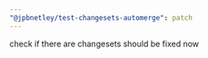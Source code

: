 ```yaml
---
"@jpbnetley/test-changesets-automerge": patch
---
```


check if there are changesets should be fixed now
